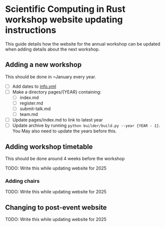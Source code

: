# Scientific Computing in Rust workshop website updating instructions

This guide details how the website for the annual workshop can be updated when adding
details about the next workshop.

## Adding a new workshop
This should be done in ~January every year.

- [ ] Add dates to [info.yml](info.yml)
- [ ] Make a directory pages/{YEAR} containing:
    - [ ] index.md
    - [ ] register.md
    - [ ] submit-talk.md
    - [ ] team.md
- [ ] Update pages/index.md to link to latest year
- [ ] Update archive by running `python builder/build.py --year {YEAR - 1}`. You
      May also need to update the years before this.

## Adding workshop timetable
This should be done around 4 weeks before the workshop

TODO: Write this while updating website for 2025

### Adding chairs

TODO: Write this while updating website for 2025

## Changing to post-event website

TODO: Write this while updating website for 2025

